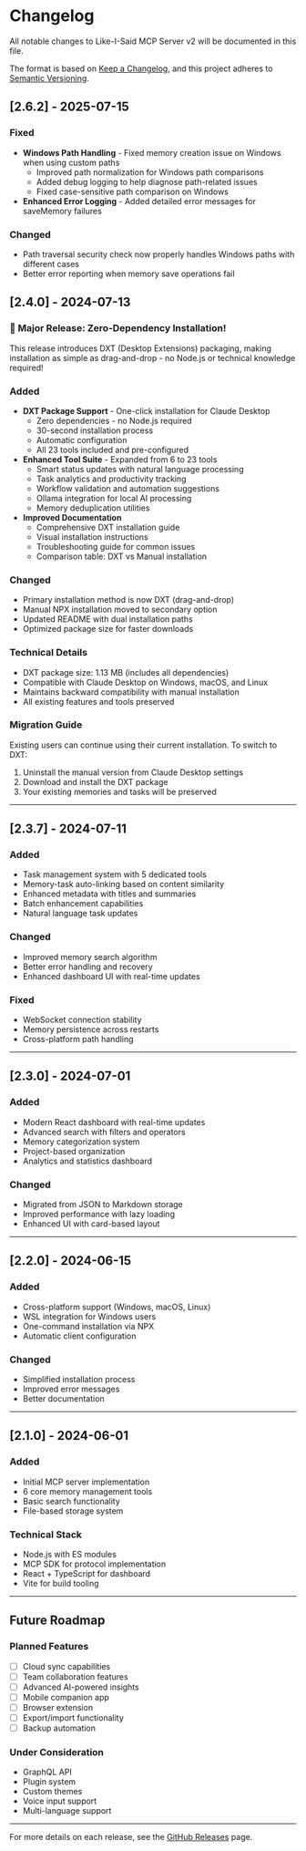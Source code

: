 # Changelog

All notable changes to Like-I-Said MCP Server v2 will be documented in this file.

The format is based on [Keep a Changelog](https://keepachangelog.com/en/1.0.0/),
and this project adheres to [Semantic Versioning](https://semver.org/spec/v2.0.0.html).

## [2.6.2] - 2025-07-15

### Fixed
- **Windows Path Handling** - Fixed memory creation issue on Windows when using custom paths
  - Improved path normalization for Windows path comparisons
  - Added debug logging to help diagnose path-related issues
  - Fixed case-sensitive path comparison on Windows
- **Enhanced Error Logging** - Added detailed error messages for saveMemory failures

### Changed
- Path traversal security check now properly handles Windows paths with different cases
- Better error reporting when memory save operations fail

## [2.4.0] - 2024-07-13

### 🎉 Major Release: Zero-Dependency Installation!

This release introduces DXT (Desktop Extensions) packaging, making installation as simple as drag-and-drop - no Node.js or technical knowledge required!

### Added
- **DXT Package Support** - One-click installation for Claude Desktop
  - Zero dependencies - no Node.js required
  - 30-second installation process
  - Automatic configuration
  - All 23 tools included and pre-configured
- **Enhanced Tool Suite** - Expanded from 6 to 23 tools
  - Smart status updates with natural language processing
  - Task analytics and productivity tracking
  - Workflow validation and automation suggestions
  - Ollama integration for local AI processing
  - Memory deduplication utilities
- **Improved Documentation**
  - Comprehensive DXT installation guide
  - Visual installation instructions
  - Troubleshooting guide for common issues
  - Comparison table: DXT vs Manual installation

### Changed
- Primary installation method is now DXT (drag-and-drop)
- Manual NPX installation moved to secondary option
- Updated README with dual installation paths
- Optimized package size for faster downloads

### Technical Details
- DXT package size: 1.13 MB (includes all dependencies)
- Compatible with Claude Desktop on Windows, macOS, and Linux
- Maintains backward compatibility with manual installation
- All existing features and tools preserved

### Migration Guide
Existing users can continue using their current installation. To switch to DXT:
1. Uninstall the manual version from Claude Desktop settings
2. Download and install the DXT package
3. Your existing memories and tasks will be preserved

---

## [2.3.7] - 2024-07-11

### Added
- Task management system with 5 dedicated tools
- Memory-task auto-linking based on content similarity
- Enhanced metadata with titles and summaries
- Batch enhancement capabilities
- Natural language task updates

### Changed
- Improved memory search algorithm
- Better error handling and recovery
- Enhanced dashboard UI with real-time updates

### Fixed
- WebSocket connection stability
- Memory persistence across restarts
- Cross-platform path handling

---

## [2.3.0] - 2024-07-01

### Added
- Modern React dashboard with real-time updates
- Advanced search with filters and operators
- Memory categorization system
- Project-based organization
- Analytics and statistics dashboard

### Changed
- Migrated from JSON to Markdown storage
- Improved performance with lazy loading
- Enhanced UI with card-based layout

---

## [2.2.0] - 2024-06-15

### Added
- Cross-platform support (Windows, macOS, Linux)
- WSL integration for Windows users
- One-command installation via NPX
- Automatic client configuration

### Changed
- Simplified installation process
- Improved error messages
- Better documentation

---

## [2.1.0] - 2024-06-01

### Added
- Initial MCP server implementation
- 6 core memory management tools
- Basic search functionality
- File-based storage system

### Technical Stack
- Node.js with ES modules
- MCP SDK for protocol implementation
- React + TypeScript for dashboard
- Vite for build tooling

---

## Future Roadmap

### Planned Features
- [ ] Cloud sync capabilities
- [ ] Team collaboration features
- [ ] Advanced AI-powered insights
- [ ] Mobile companion app
- [ ] Browser extension
- [ ] Export/import functionality
- [ ] Backup automation

### Under Consideration
- GraphQL API
- Plugin system
- Custom themes
- Voice input support
- Multi-language support

---

For more details on each release, see the [GitHub Releases](https://github.com/endlessblink/Like-I-Said-memory-mcp-server/releases) page.